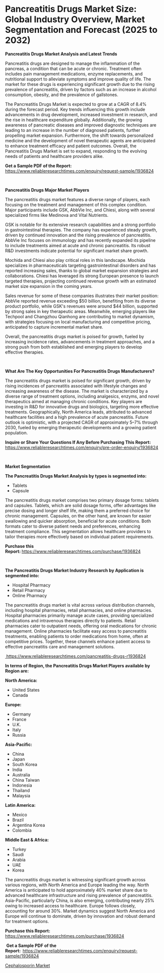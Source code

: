 <p><h1>Pancreatitis Drugs Market Size: Global Industry Overview, Market Segmentation and Forecast (2025 to 2032)</h1></p><p><strong>Pancreatitis Drugs Market Analysis and Latest Trends</strong></p>
<p><p>Pancreatitis drugs are designed to manage the inflammation of the pancreas, a condition that can be acute or chronic. Treatment often includes pain management medications, enzyme replacements, and nutritional support to alleviate symptoms and improve quality of life. The market for these drugs is experiencing significant growth due to the rising prevalence of pancreatitis, driven by factors such as an increase in alcohol consumption, obesity, and the prevalence of gallstones.</p><p>The Pancreatitis Drugs Market is expected to grow at a CAGR of 8.4% during the forecast period. Key trends influencing this growth include advancements in drug development, increased investment in research, and the rise in healthcare expenditure globally. Additionally, the growing awareness of pancreatic diseases and improved diagnostic techniques are leading to an increase in the number of diagnosed patients, further propelling market expansion. Furthermore, the shift towards personalized medicine and the development of novel therapeutic agents are anticipated to enhance treatment efficacy and patient outcomes. Overall, the Pancreatitis Drugs Market is set to expand, responding to the evolving needs of patients and healthcare providers alike.</p></p>
<p><strong>Get a Sample PDF of the Report:&nbsp;</strong> <a href="https://www.reliableresearchtimes.com/enquiry/request-sample/1936824?utm_campaign=2205&utm_medium=2&utm_source=Github&utm_content=ia&utm_term=08032025&utm_id=pancreatitis-drugs">https://www.reliableresearchtimes.com/enquiry/request-sample/1936824</a></p>
<p>&nbsp;</p>
<p><strong>Pancreatitis Drugs Major Market Players</strong></p>
<p><p>The pancreatitis drugs market features a diverse range of players, each focusing on the treatment and management of this complex condition. Major participants include GSK, AbbVie Inc, and Chiesi, along with several specialized firms like Medinova and Vital Nutrients.</p><p>GSK is notable for its extensive research capabilities and a strong portfolio in gastrointestinal therapies. The company has experienced steady growth, driven by continued innovation and the rising prevalence of pancreatitis. AbbVie Inc focuses on immunology and has recently expanded its pipeline to include treatments aimed at acute and chronic pancreatitis. Its robust R&D investments indicate potential for significant market share growth.</p><p>Mochida and Chiesi also play critical roles in this landscape. Mochida specializes in pharmaceuticals targeting gastrointestinal disorders and has reported increasing sales, thanks to global market expansion strategies and collaborations. Chiesi has leveraged its strong European presence to launch targeted therapies, projecting continued revenue growth with an estimated market size expansion in the coming years.</p><p>Sales revenue for some of these companies illustrates their market position: AbbVie reported revenue exceeding $50 billion, benefiting from its diverse product portfolio, while GSK's revenues were around $44 billion, supported by strong sales in key therapeutic areas. Meanwhile, emerging players like Techpool and Changzhou Qianhong are contributing to market dynamism, with strategies focusing on local manufacturing and competitive pricing, anticipated to capture incremental market share.</p><p>Overall, the pancreatitis drugs market is poised for growth, fueled by increasing incidence rates, advancements in treatment approaches, and a strong push from both established and emerging players to develop effective therapies.</p></p>
<p>&nbsp;</p>
<p><strong>What Are The Key Opportunities For Pancreatitis Drugs Manufacturers?</strong></p>
<p><p>The pancreatitis drugs market is poised for significant growth, driven by rising incidences of pancreatitis associated with lifestyle changes and increasing awareness of the disease. The market is characterized by a diverse range of treatment options, including analgesics, enzyms, and novel therapeutics aimed at managing chronic conditions. Key players are investing in R&D for innovative drugs and biologics, targeting more effective treatments. Geographically, North America leads, attributed to advanced healthcare facilities and a high prevalence of acute pancreatitis. Future outlook is optimistic, with a projected CAGR of approximately 5–7% through 2030, fueled by emerging therapeutic developments and a growing patient population.</p></p>
<p><strong>Inquire or Share Your Questions If Any Before Purchasing This Report:</strong> <a href="https://www.reliableresearchtimes.com/enquiry/pre-order-enquiry/1936824?utm_campaign=2205&utm_medium=2&utm_source=Github&utm_content=ia&utm_term=08032025&utm_id=pancreatitis-drugs">https://www.reliableresearchtimes.com/enquiry/pre-order-enquiry/1936824</a></p>
<p>&nbsp;</p>
<p><strong>Market Segmentation</strong></p>
<p><strong>The Pancreatitis Drugs Market Analysis by types is segmented into:</strong></p>
<p><ul><li>Tablets</li><li>Capsule</li></ul></p>
<p><p>The pancreatitis drugs market comprises two primary dosage forms: tablets and capsules. Tablets, which are solid dosage forms, offer advantages like precise dosing and longer shelf life, making them a preferred choice for chronic management. Capsules, on the other hand, are known for easier swallowing and quicker absorption, beneficial for acute conditions. Both formats cater to diverse patient needs and preferences, enhancing treatment compliance. This segmentation allows healthcare providers to tailor therapies more effectively based on individual patient requirements.</p></p>
<p><strong>Purchase this Report:&nbsp;</strong><a href="https://www.reliableresearchtimes.com/purchase/1936824?utm_campaign=2205&utm_medium=2&utm_source=Github&utm_content=ia&utm_term=08032025&utm_id=pancreatitis-drugs">https://www.reliableresearchtimes.com/purchase/1936824</a></p>
<p>&nbsp;</p>
<p><strong>The Pancreatitis Drugs Market Industry Research by Application is segmented into:</strong></p>
<p><ul><li>Hospital Pharmacy</li><li>Retail Pharmacy</li><li>Online Pharmacy</li></ul></p>
<p><p>The pancreatitis drugs market is vital across various distribution channels, including hospital pharmacies, retail pharmacies, and online pharmacies. Hospital pharmacies primarily manage acute cases, providing specialized medications and intravenous therapies directly to patients. Retail pharmacies cater to outpatient needs, offering oral medications for chronic management. Online pharmacies facilitate easy access to pancreatitis treatments, enabling patients to order medications from home, often at competitive prices. Together, these channels enhance patient access to effective pancreatitis care and management solutions.</p></p>
<p><a href="https://www.reliableresearchtimes.com/pancreatitis-drugs-r1936824?utm_campaign=2205&utm_medium=2&utm_source=Github&utm_content=ia&utm_term=08032025&utm_id=pancreatitis-drugs">&nbsp;https://www.reliableresearchtimes.com/pancreatitis-drugs-r1936824</a></p>
<p><strong>In terms of Region, the Pancreatitis Drugs Market Players available by Region are:</strong></p>
<p>
    <p> <strong> North America: </strong>
        <ul>
            <li>United States</li>
            <li>Canada</li>
        </ul>
        </p> 
    <p> <strong> Europe: </strong>
        <ul>
            <li>Germany</li>
            <li>France</li>
            <li>U.K.</li>
            <li>Italy</li>
            <li>Russia</li>
        </ul>
        </p> 
    <p> <strong> Asia-Pacific: </strong>
        <ul>
            <li>China</li>
            <li>Japan</li>
            <li>South Korea</li>
            <li>India</li>
            <li>Australia</li>
            <li>China Taiwan</li>
            <li>Indonesia</li>
            <li>Thailand</li>
            <li>Malaysia</li>
        </ul>
        </p> 
    <p> <strong> Latin America: </strong>
        <ul>
            <li>Mexico</li>
            <li>Brazil</li>
            <li>Argentina Korea</li>
            <li>Colombia</li>
        </ul>
        </p> 
    <p> <strong> Middle East & Africa: </strong>
        <ul>
            <li>Turkey</li>
            <li>Saudi</li>
            <li>Arabia</li>
            <li>UAE</li>
            <li>Korea</li>
        </ul>
    </p>
    </p>
<p><p>The pancreatitis drugs market is witnessing significant growth across various regions, with North America and Europe leading the way. North America is anticipated to hold approximately 40% market share due to advanced healthcare infrastructure and rising prevalence of pancreatitis. Asia-Pacific, particularly China, is also emerging, contributing nearly 25% owing to increased access to healthcare. Europe follows closely, accounting for around 30%. Market dynamics suggest North America and Europe will continue to dominate, driven by innovation and robust demand for treatment options.</p></p>
<p><strong>Purchase this Report: </strong><a href="https://www.reliableresearchtimes.com/purchase/1936824?utm_campaign=2205&utm_medium=2&utm_source=Github&utm_content=ia&utm_term=08032025&utm_id=pancreatitis-drugs">https://www.reliableresearchtimes.com/purchase/1936824</a></p>
<p>&nbsp;<strong>Get a Sample PDF of the Report:&nbsp;&nbsp;</strong><a href="https://www.reliableresearchtimes.com/enquiry/request-sample/1936824?utm_campaign=2205&utm_medium=2&utm_source=Github&utm_content=ia&utm_term=08032025&utm_id=pancreatitis-drugs">https://www.reliableresearchtimes.com/enquiry/request-sample/1936824</a></p>
<p><strong></strong></p>
<p><p><a href="https://github.com/SanjidaKhan901/Market-Research-Report-List-1/blob/main/cephalosporin-market.md?utm_campaign=2205&utm_medium=2&utm_source=Github&utm_content=ia&utm_term=08032025&utm_id=pancreatitis-drugs">Cephalosporin Market</a></p></p>